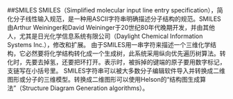 ##SMILES
SMILES（Simplified molecular input line entry specification），简化分子线性输入规范，是一种用ASCII字符串明确描述分子结构的规范。SMILES由Arthur Weininger和David Weininger于20世纪80年代晚期开发，并由其他人，尤其是日光化学信息系统有限公司（Daylight Chemical Information Systems Inc.），修改和扩展。
由于SMILES用一串字符来描述一个三维化学结构，它必然要将化学结构转化成一个生成树，此系统采用纵向优先遍历树算法。转化时，先要去掉氢，还要把环打开。表示时，被拆掉的键端的原子要用数字标记，支链写在小括号里。
SMILES字符串可以被大多数分子编辑软件导入并转换成二维图形或分子的三维模型。转换成二维图形可以使用Helson的“结构图生成算法”（Structure Diagram Generation algorithms）。